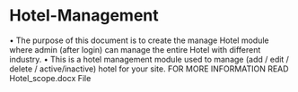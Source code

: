 # Hotel-Management
 •	The purpose of this document is to create the manage Hotel module where admin (after login) can manage the entire Hotel with different industry. 
 •	This is a hotel management module used to manage (add / edit / delete / active/inactive) hotel for your site.
 FOR MORE INFORMATION READ Hotel_scope.docx File
